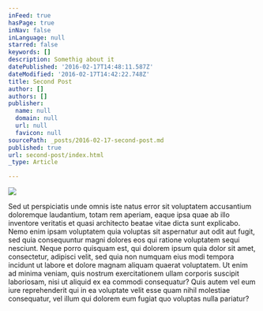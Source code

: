 ```yaml
---
inFeed: true
hasPage: true
inNav: false
inLanguage: null
starred: false
keywords: []
description: Somethig about it
datePublished: '2016-02-17T14:48:11.587Z'
dateModified: '2016-02-17T14:42:22.748Z'
title: Second Post
author: []
authors: []
publisher:
  name: null
  domain: null
  url: null
  favicon: null
sourcePath: _posts/2016-02-17-second-post.md
published: true
url: second-post/index.html
_type: Article

---
```

![](https://the-grid-user-content.s3-us-west-2.amazonaws.com/8d3cfe7c-1424-4658-9406-ab77c4908e8a.jpg)

Sed ut perspiciatis unde omnis iste natus error sit voluptatem accusantium doloremque laudantium, totam rem aperiam, eaque ipsa quae ab illo inventore veritatis et quasi architecto beatae vitae dicta sunt explicabo. Nemo enim ipsam voluptatem quia voluptas sit aspernatur aut odit aut fugit, sed quia consequuntur magni dolores eos qui ratione voluptatem sequi nesciunt. Neque porro quisquam est, qui dolorem ipsum quia dolor sit amet, consectetur, adipisci velit, sed quia non numquam eius modi tempora incidunt ut labore et dolore magnam aliquam quaerat voluptatem. Ut enim ad minima veniam, quis nostrum exercitationem ullam corporis suscipit laboriosam, nisi ut aliquid ex ea commodi consequatur? Quis autem vel eum iure reprehenderit qui in ea voluptate velit esse quam nihil molestiae consequatur, vel illum qui dolorem eum fugiat quo voluptas nulla pariatur?